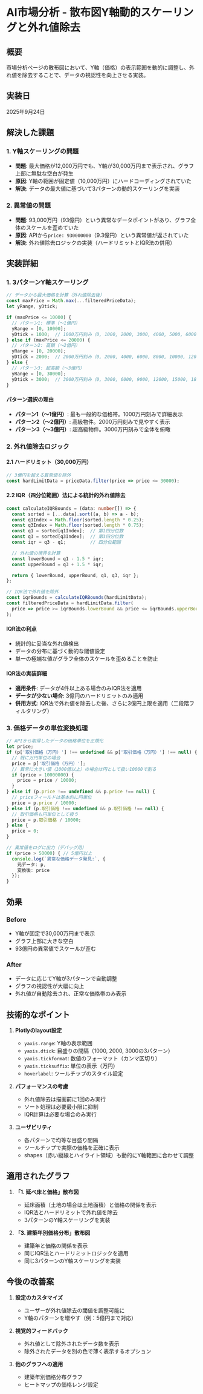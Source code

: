 # AI市場分析 - 散布図Y軸動的スケーリングと外れ値除去

## 概要
市場分析ページの散布図において、Y軸（価格）の表示範囲を動的に調整し、外れ値を除去することで、データの視認性を向上させる実装。

## 実装日
2025年9月24日

## 解決した課題

### 1. Y軸スケーリングの問題
- **問題**: 最大価格が12,000万円でも、Y軸が30,000万円まで表示され、グラフ上部に無駄な空白が発生
- **原因**: Y軸の範囲が固定値（10,000万円）にハードコーディングされていた
- **解決**: データの最大値に基づいて3パターンの動的スケーリングを実装

### 2. 異常値の問題
- **問題**: 93,000万円（93億円）という異常なデータポイントがあり、グラフ全体のスケールを歪めていた
- **原因**: APIから`price: 930000000`（9.3億円）という異常値が返されていた
- **解決**: 外れ値除去ロジックの実装（ハードリミットとIQR法の併用）

## 実装詳細

### 1. 3パターンY軸スケーリング

```typescript
// データから最大価格を計算（外れ値除去後）
const maxPrice = Math.max(...filteredPriceData);
let yRange, yDtick;

if (maxPrice <= 10000) {
  // パターン1: 標準（〜1億円）
  yRange = [0, 10000];
  yDtick = 1000;  // 1000万円刻み（0, 1000, 2000, 3000, 4000, 5000, 6000, 7000, 8000, 9000, 10000）
} else if (maxPrice <= 20000) {
  // パターン2: 高額（〜2億円）
  yRange = [0, 20000];
  yDtick = 2000;  // 2000万円刻み（0, 2000, 4000, 6000, 8000, 10000, 12000, 14000, 16000, 18000, 20000）
} else {
  // パターン3: 超高額（〜3億円）
  yRange = [0, 30000];
  yDtick = 3000;  // 3000万円刻み（0, 3000, 6000, 9000, 12000, 15000, 18000, 21000, 24000, 27000, 30000）
}
```

#### パターン選択の理由
- **パターン1（〜1億円）**: 最も一般的な価格帯。1000万円刻みで詳細表示
- **パターン2（〜2億円）**: 高級物件。2000万円刻みで見やすく表示
- **パターン3（〜3億円）**: 超高級物件。3000万円刻みで全体を俯瞰

### 2. 外れ値除去ロジック

#### 2.1 ハードリミット（30,000万円）
```typescript
// 3億円を超える異常値を除外
const hardLimitData = priceData.filter(price => price <= 30000);
```

#### 2.2 IQR（四分位範囲）法による統計的外れ値除去
```typescript
const calculateIQRBounds = (data: number[]) => {
  const sorted = [...data].sort((a, b) => a - b);
  const q1Index = Math.floor(sorted.length * 0.25);
  const q3Index = Math.floor(sorted.length * 0.75);
  const q1 = sorted[q1Index];  // 第1四分位数
  const q3 = sorted[q3Index];  // 第3四分位数
  const iqr = q3 - q1;         // 四分位範囲

  // 外れ値の境界を計算
  const lowerBound = q1 - 1.5 * iqr;
  const upperBound = q3 + 1.5 * iqr;

  return { lowerBound, upperBound, q1, q3, iqr };
};

// IQR法で外れ値を除外
const iqrBounds = calculateIQRBounds(hardLimitData);
const filteredPriceData = hardLimitData.filter(
  price => price >= iqrBounds.lowerBound && price <= iqrBounds.upperBound
);
```

#### IQR法の利点
- 統計的に妥当な外れ値検出
- データの分布に基づく動的な閾値設定
- 単一の極端な値がグラフ全体のスケールを歪めることを防止

#### IQR法の実装詳細
- **適用条件**: データが4件以上ある場合のみIQR法を適用
- **データが少ない場合**: 3億円のハードリミットのみ適用
- **併用方式**: IQR法で外れ値を除去した後、さらに3億円上限を適用（二段階フィルタリング）

### 3. 価格データの単位変換処理

```typescript
// APIから取得したデータの価格単位を正規化
let price;
if (p['取引価格（万円）'] !== undefined && p['取引価格（万円）'] !== null) {
  // 既に万円単位の場合
  price = p['取引価格（万円）'];
  // 異常に大きい値（1000億以上）の場合は円として扱い10000で割る
  if (price > 10000000) {
    price = price / 10000;
  }
} else if (p.price !== undefined && p.price !== null) {
  // priceフィールドは基本的に円単位
  price = p.price / 10000;
} else if (p.取引価格 !== undefined && p.取引価格 !== null) {
  // 取引価格も円単位として扱う
  price = p.取引価格 / 10000;
} else {
  price = 0;
}

// 異常値をログに出力（デバッグ用）
if (price > 50000) { // 5億円以上
  console.log(`異常な価格データ発見:`, {
    元データ: p,
    変換後: price
  });
}
```

## 効果

### Before
- Y軸が固定で30,000万円まで表示
- グラフ上部に大きな空白
- 93億円の異常値でスケールが歪む

### After
- データに応じてY軸が3パターンで自動調整
- グラフの視認性が大幅に向上
- 外れ値が自動除去され、正常な価格帯のみ表示

## 技術的なポイント

1. **Plotlyのlayout設定**
   - `yaxis.range`: Y軸の表示範囲
   - `yaxis.dtick`: 目盛りの間隔（1000, 2000, 3000の3パターン）
   - `yaxis.tickformat`: 数値のフォーマット（カンマ区切り）
   - `yaxis.ticksuffix`: 単位の表示（万円）
   - `hoverlabel`: ツールチップのスタイル設定

2. **パフォーマンスの考慮**
   - 外れ値除去は描画前に1回のみ実行
   - ソート処理は必要最小限に抑制
   - IQR計算は必要な場合のみ実行

3. **ユーザビリティ**
   - 各パターンで均等な目盛り間隔
   - ツールチップで実際の価格を正確に表示
   - shapes（赤い縦線とハイライト領域）も動的にY軸範囲に合わせて調整

## 適用されたグラフ

1. **「1. 延べ床と価格」散布図**
   - 延床面積（土地の場合は土地面積）と価格の関係を表示
   - IQR法とハードリミットで外れ値を除去
   - 3パターンのY軸スケーリングを実装

2. **「3. 建築年別価格分布」散布図**
   - 建築年と価格の関係を表示
   - 同じIQR法とハードリミットロジックを適用
   - 同じ3パターンのY軸スケーリングを実装

## 今後の改善案

1. **設定のカスタマイズ**
   - ユーザーが外れ値除去の閾値を調整可能に
   - Y軸のパターンを増やす（例：5億円まで対応）

2. **視覚的フィードバック**
   - 外れ値として除外されたデータ数を表示
   - 除外されたデータを別の色で薄く表示するオプション

3. **他のグラフへの適用**
   - 建築年別価格分布グラフ
   - ヒートマップの価格レンジ設定